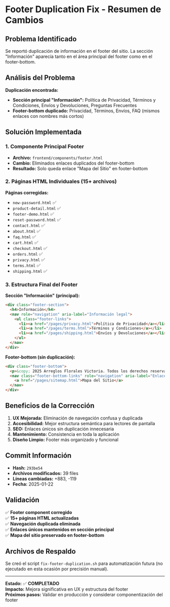 # Footer Duplication Fix - Resumen de Cambios

## Problema Identificado

Se reportó duplicación de información en el footer del sitio. La sección "Información" aparecía
tanto en el área principal del footer como en el footer-bottom.

## Análisis del Problema

**Duplicación encontrada:**

- **Sección principal "Información":** Política de Privacidad, Términos y Condiciones, Envíos y
  Devoluciones, Preguntas Frecuentes
- **Footer-bottom duplicado:** Privacidad, Términos, Envíos, FAQ (mismos enlaces con nombres más
  cortos)

## Solución Implementada

### 1. Componente Principal Footer

- **Archivo:** `frontend/components/footer.html`
- **Cambio:** Eliminados enlaces duplicados del footer-bottom
- **Resultado:** Solo queda enlace "Mapa del Sitio" en footer-bottom

### 2. Páginas HTML Individuales (15+ archivos)

**Páginas corregidas:**

- `new-password.html` ✅
- `product-detail.html` ✅
- `footer-demo.html` ✅
- `reset-password.html` ✅
- `contact.html` ✅
- `about.html` ✅
- `faq.html` ✅
- `cart.html` ✅
- `checkout.html` ✅
- `orders.html` ✅
- `privacy.html` ✅
- `terms.html` ✅
- `shipping.html` ✅

### 3. Estructura Final del Footer

**Sección "Información" (principal):**

```html
<div class="footer-section">
  <h4>Información</h4>
  <nav role="navigation" aria-label="Información legal">
    <ul class="footer-links">
      <li><a href="/pages/privacy.html">Política de Privacidad</a></li>
      <li><a href="/pages/terms.html">Términos y Condiciones</a></li>
      <li><a href="/pages/shipping.html">Envíos y Devoluciones</a></li>
    </ul>
  </nav>
</div>
```

**Footer-bottom (sin duplicación):**

```html
<div class="footer-bottom">
  <p>&copy; 2025 Arreglos Florales Victoria. Todos los derechos reservados.</p>
  <nav class="footer-bottom-links" role="navigation" aria-label="Enlaces adicionales">
    <a href="/pages/sitemap.html">Mapa del Sitio</a>
  </nav>
</div>
```

## Beneficios de la Corrección

1. **UX Mejorada:** Eliminación de navegación confusa y duplicada
2. **Accesibilidad:** Mejor estructura semántica para lectores de pantalla
3. **SEO:** Enlaces únicos sin duplicación innecesaria
4. **Mantenimiento:** Consistencia en toda la aplicación
5. **Diseño Limpio:** Footer más organizado y funcional

## Commit Información

- **Hash:** `293be54`
- **Archivos modificados:** 39 files
- **Líneas cambiadas:** +883, -119
- **Fecha:** 2025-01-22

## Validación

✅ **Footer component corregido**  
✅ **15+ páginas HTML actualizadas**  
✅ **Navegación duplicada eliminada**  
✅ **Enlaces únicos mantenidos en sección principal**  
✅ **Mapa del sitio preservado en footer-bottom**

## Archivos de Respaldo

Se creó el script `fix-footer-duplication.sh` para automatización futura (no ejecutado en esta
ocasión por precisión manual).

---

**Estado:** ✅ **COMPLETADO**  
**Impacto:** Mejora significativa en UX y estructura del footer  
**Próximos pasos:** Validar en producción y considerar componentización del footer
